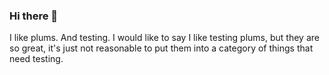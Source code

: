 ### Hi there 👋

I like plums. And testing.
I would like to say I like testing plums, but they are so great, it's just not reasonable to put them into a category of things that need testing.
